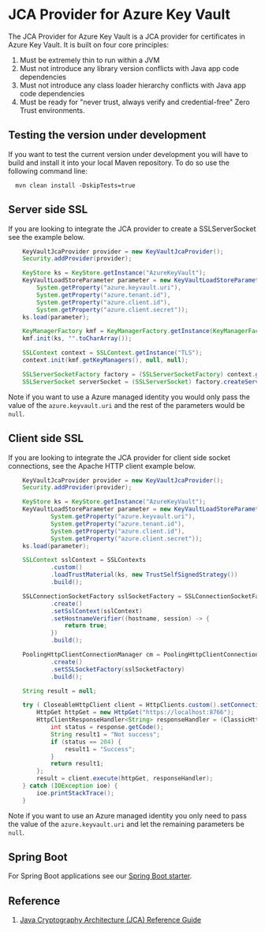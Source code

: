 # JCA Provider for Azure Key Vault

The JCA Provider for Azure Key Vault is a JCA provider for certificates in 
Azure Key Vault. It is built on four core principles:
 
1. Must be extremely thin to run within a JVM
1. Must not introduce any library version conflicts with Java app code dependencies
1. Must not introduce any class loader hierarchy conflicts with Java app code dependencies
1. Must be ready for "never trust, always verify and credential-free" Zero Trust environments.

## Testing the version under development

If you want to test the current version under development you will have to
build and install it into your local Maven repository. To do so use the 
following command line:

```
  mvn clean install -DskipTests=true
```

## Server side SSL

If you are looking to integrate the JCA provider to create a SSLServerSocket
see the example below.

```java
    KeyVaultJcaProvider provider = new KeyVaultJcaProvider();
    Security.addProvider(provider);

    KeyStore ks = KeyStore.getInstance("AzureKeyVault");
    KeyVaultLoadStoreParameter parameter = new KeyVaultLoadStoreParameter(
        System.getProperty("azure.keyvault.uri"), 
        System.getProperty("azure.tenant.id"), 
        System.getProperty("azure.client.id"),
        System.getProperty("azure.client.secret"));
    ks.load(parameter);

    KeyManagerFactory kmf = KeyManagerFactory.getInstance(KeyManagerFactory.getDefaultAlgorithm());
    kmf.init(ks, "".toCharArray());

    SSLContext context = SSLContext.getInstance("TLS");
    context.init(kmf.getKeyManagers(), null, null);

    SSLServerSocketFactory factory = (SSLServerSocketFactory) context.getServerSocketFactory();
    SSLServerSocket serverSocket = (SSLServerSocket) factory.createServerSocket(8765);
```

Note if you want to use a Azure managed identity you would only pass the value
of the `azure.keyvault.uri` and the rest of the parameters would be `null`.

## Client side SSL

If you are looking to integrate the JCA provider for client side socket 
connections, see the Apache HTTP client example below.

```java
    KeyVaultJcaProvider provider = new KeyVaultJcaProvider();
    Security.addProvider(provider);

    KeyStore ks = KeyStore.getInstance("AzureKeyVault");
    KeyVaultLoadStoreParameter parameter = new KeyVaultLoadStoreParameter(
            System.getProperty("azure.keyvault.uri"), 
            System.getProperty("azure.tenant.id"), 
            System.getProperty("azure.client.id"),
            System.getProperty("azure.client.secret"));
    ks.load(parameter);

    SSLContext sslContext = SSLContexts
            .custom()
            .loadTrustMaterial(ks, new TrustSelfSignedStrategy())
            .build();

    SSLConnectionSocketFactory sslSocketFactory = SSLConnectionSocketFactoryBuilder
            .create()
            .setSslContext(sslContext)
            .setHostnameVerifier((hostname, session) -> {
                return true;
            })
            .build();

    PoolingHttpClientConnectionManager cm = PoolingHttpClientConnectionManagerBuilder
            .create()
            .setSSLSocketFactory(sslSocketFactory)
            .build();

    String result = null;

    try ( CloseableHttpClient client = HttpClients.custom().setConnectionManager(cm).build()) {
        HttpGet httpGet = new HttpGet("https://localhost:8766");
        HttpClientResponseHandler<String> responseHandler = (ClassicHttpResponse response) -> {
            int status = response.getCode();
            String result1 = "Not success";
            if (status == 204) {
                result1 = "Success";
            }
            return result1;
        };
        result = client.execute(httpGet, responseHandler);
    } catch (IOException ioe) {
        ioe.printStackTrace();
    }
```

Note if you want to use an Azure managed identity you only need to pass the value
of the `azure.keyvault.uri` and let the remaining parameters be `null`.

## Spring Boot

For Spring Boot applications see our [Spring Boot starter](../../spring/azure-spring-boot-starter-keyvault-certificates/README.md).

## Reference

1. [Java Cryptography Architecture (JCA) Reference Guide](https://docs.oracle.com/javase/8/docs/technotes/guides/security/crypto/CryptoSpec.html)